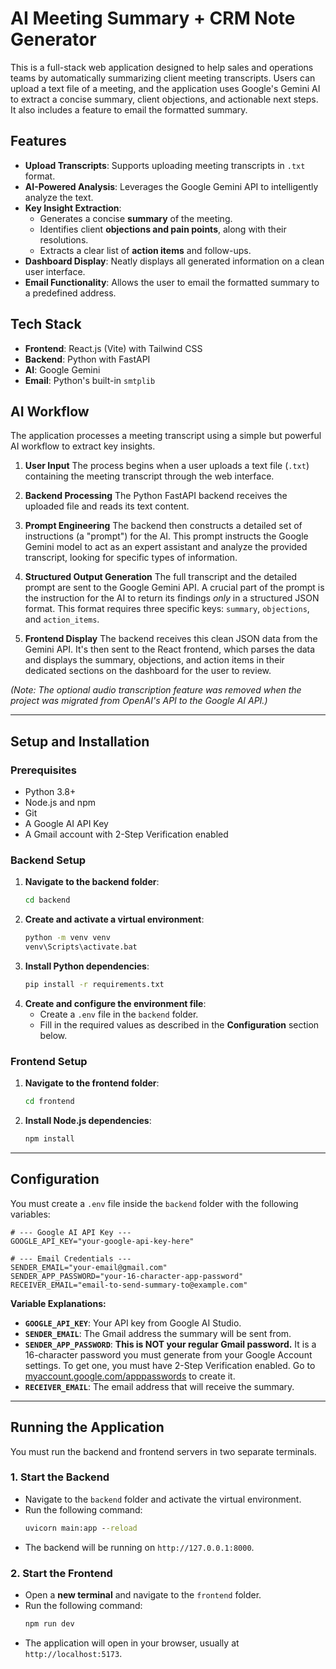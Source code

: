 # AI Meeting Summary + CRM Note Generator

This is a full-stack web application designed to help sales and operations teams by automatically summarizing client meeting transcripts. Users can upload a text file of a meeting, and the application uses Google's Gemini AI to extract a concise summary, client objections, and actionable next steps. It also includes a feature to email the formatted summary.

## Features

-   **Upload Transcripts**: Supports uploading meeting transcripts in `.txt` format.
-   **AI-Powered Analysis**: Leverages the Google Gemini API to intelligently analyze the text.
-   **Key Insight Extraction**:
    -   Generates a concise **summary** of the meeting.
    -   Identifies client **objections and pain points**, along with their resolutions.
    -   Extracts a clear list of **action items** and follow-ups.
-   **Dashboard Display**: Neatly displays all generated information on a clean user interface.
-   **Email Functionality**: Allows the user to email the formatted summary to a predefined address.

## Tech Stack

-   **Frontend**: React.js (Vite) with Tailwind CSS
-   **Backend**: Python with FastAPI
-   **AI**: Google Gemini
-   **Email**: Python's built-in `smtplib`

## AI Workflow

The application processes a meeting transcript using a simple but powerful AI workflow to extract key insights.

1.  **User Input**
    The process begins when a user uploads a text file (`.txt`) containing the meeting transcript through the web interface.

2.  **Backend Processing**
    The Python FastAPI backend receives the uploaded file and reads its text content.

3.  **Prompt Engineering**
    The backend then constructs a detailed set of instructions (a "prompt") for the AI. This prompt instructs the Google Gemini model to act as an expert assistant and analyze the provided transcript, looking for specific types of information.

4.  **Structured Output Generation**
    The full transcript and the detailed prompt are sent to the Google Gemini API. A crucial part of the prompt is the instruction for the AI to return its findings *only* in a structured JSON format. This format requires three specific keys: `summary`, `objections`, and `action_items`.

5.  **Frontend Display**
    The backend receives this clean JSON data from the Gemini API. It's then sent to the React frontend, which parses the data and displays the summary, objections, and action items in their dedicated sections on the dashboard for the user to review.

*(Note: The optional audio transcription feature was removed when the project was migrated from OpenAI's API to the Google AI API.)*

---

## Setup and Installation

### Prerequisites

-   Python 3.8+
-   Node.js and npm
-   Git
-   A Google AI API Key
-   A Gmail account with 2-Step Verification enabled

### Backend Setup

1.  **Navigate to the backend folder**:
    ```cmd
    cd backend
    ```
2.  **Create and activate a virtual environment**:
    ```cmd
    python -m venv venv
    venv\Scripts\activate.bat
    ```
3.  **Install Python dependencies**:
    ```cmd
    pip install -r requirements.txt
    ```
4.  **Create and configure the environment file**:
    -   Create a `.env` file in the `backend` folder.
    -   Fill in the required values as described in the **Configuration** section below.

### Frontend Setup

1.  **Navigate to the frontend folder**:
    ```cmd
    cd frontend
    ```
2.  **Install Node.js dependencies**:
    ```cmd
    npm install
    ```

---

## Configuration

You must create a `.env` file inside the `backend` folder with the following variables:

```
# --- Google AI API Key ---
GOOGLE_API_KEY="your-google-api-key-here"

# --- Email Credentials ---
SENDER_EMAIL="your-email@gmail.com"
SENDER_APP_PASSWORD="your-16-character-app-password"
RECEIVER_EMAIL="email-to-send-summary-to@example.com"
```

**Variable Explanations:**

-   **`GOOGLE_API_KEY`**: Your API key from Google AI Studio.
-   **`SENDER_EMAIL`**: The Gmail address the summary will be sent from.
-   **`SENDER_APP_PASSWORD`**: **This is NOT your regular Gmail password.** It is a 16-character password you must generate from your Google Account settings. To get one, you must have 2-Step Verification enabled. Go to [myaccount.google.com/apppasswords](https://myaccount.google.com/apppasswords) to create it.
-   **`RECEIVER_EMAIL`**: The email address that will receive the summary.

---

## Running the Application

You must run the backend and frontend servers in two separate terminals.

### 1. Start the Backend

-   Navigate to the `backend` folder and activate the virtual environment.
-   Run the following command:
    ```cmd
    uvicorn main:app --reload
    ```
-   The backend will be running on `http://127.0.0.1:8000`.

### 2. Start the Frontend

-   Open a **new terminal** and navigate to the `frontend` folder.
-   Run the following command:
    ```cmd
    npm run dev
    ```
-   The application will open in your browser, usually at `http://localhost:5173`.